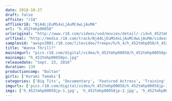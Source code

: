 ```yaml
---
date: 2018-10-27
draft: false
affsite: "r18"
afflinkr18: "NjA4LjEuMS4xLjAuMC4wLjAuMA"
url: "h_452tmhp00058"
urloriginal: "http://www.r18.com/videos/vod/movies/detail/-/id=h_452tmhp00058"
urlfinal: "http://media.r18.com/track/NjA4LjEuMS4xLjAuMC4wLjAuMA/videos/vod/movies/detail/-/id=h_452tmhp00058"
samplevid: "awspv3001.r18.com/litevideo/freepv/h/h_4/h_452tmhp058/h_452tmhp058_dmb_w.mp4"
title: "Wanna Thrill?"
mainimgurl: "pics.r18.com/digital/video/h_452tmhp00058/h_452tmhp00058ps.jpg"
mainimgs: "h_452tmhp00058ps.jpg"
releasedate: "Sept. 23, 2016"
duration: 130
productioncomp: "Baltan"
girls: ['Kurumi Tamaki']
categories: ['Big Tits', 'Documentary', 'Featured Actress', 'Training', 'Nymphomaniac', 'Hi-Def']
imgurls: ['pics.r18.com/digital/video/h_452tmhp00058/h_452tmhp00058jp-1.jpg', 'pics.r18.com/digital/video/h_452tmhp00058/h_452tmhp00058jp-2.jpg', 'pics.r18.com/digital/video/h_452tmhp00058/h_452tmhp00058jp-3.jpg', 'pics.r18.com/digital/video/h_452tmhp00058/h_452tmhp00058jp-4.jpg', 'pics.r18.com/digital/video/h_452tmhp00058/h_452tmhp00058jp-5.jpg', 'pics.r18.com/digital/video/h_452tmhp00058/h_452tmhp00058jp-6.jpg', 'pics.r18.com/digital/video/h_452tmhp00058/h_452tmhp00058jp-7.jpg', 'pics.r18.com/digital/video/h_452tmhp00058/h_452tmhp00058jp-8.jpg', 'pics.r18.com/digital/video/h_452tmhp00058/h_452tmhp00058jp-9.jpg', 'pics.r18.com/digital/video/h_452tmhp00058/h_452tmhp00058jp-10.jpg', 'pics.r18.com/digital/video/h_452tmhp00058/h_452tmhp00058jp-11.jpg', 'pics.r18.com/digital/video/h_452tmhp00058/h_452tmhp00058jp-12.jpg', 'pics.r18.com/digital/video/h_452tmhp00058/h_452tmhp00058jp-13.jpg', 'pics.r18.com/digital/video/h_452tmhp00058/h_452tmhp00058jp-14.jpg', 'pics.r18.com/digital/video/h_452tmhp00058/h_452tmhp00058jp-15.jpg', 'pics.r18.com/digital/video/h_452tmhp00058/h_452tmhp00058jp-16.jpg', 'pics.r18.com/digital/video/h_452tmhp00058/h_452tmhp00058jp-17.jpg', 'pics.r18.com/digital/video/h_452tmhp00058/h_452tmhp00058jp-18.jpg', 'pics.r18.com/digital/video/h_452tmhp00058/h_452tmhp00058jp-19.jpg', 'pics.r18.com/digital/video/h_452tmhp00058/h_452tmhp00058jp-20.jpg']
imgs: ['h_452tmhp00058jp-1.jpg', 'h_452tmhp00058jp-2.jpg', 'h_452tmhp00058jp-3.jpg', 'h_452tmhp00058jp-4.jpg', 'h_452tmhp00058jp-5.jpg', 'h_452tmhp00058jp-6.jpg', 'h_452tmhp00058jp-7.jpg', 'h_452tmhp00058jp-8.jpg', 'h_452tmhp00058jp-9.jpg', 'h_452tmhp00058jp-10.jpg', 'h_452tmhp00058jp-11.jpg', 'h_452tmhp00058jp-12.jpg', 'h_452tmhp00058jp-13.jpg', 'h_452tmhp00058jp-14.jpg', 'h_452tmhp00058jp-15.jpg', 'h_452tmhp00058jp-16.jpg', 'h_452tmhp00058jp-17.jpg', 'h_452tmhp00058jp-18.jpg', 'h_452tmhp00058jp-19.jpg', 'h_452tmhp00058jp-20.jpg']
---
```

